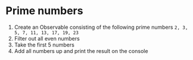 # Prime numbers

1. Create an Observable consisting of the following prime numbers `2, 3, 5, 7, 11, 13, 17, 19, 23`
2. Filter out all even numbers
3. Take the first 5 numbers
4. Add all numbers up and print the result on the console

